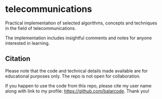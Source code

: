 # telecommunications

Practical implementation of selected algorithms, concepts and techniques in the field of telecommunications.

The implementation includes insightful comments and notes for anyone interested in learning.

## Citation

Please note that the code and technical details made available are for educational purposes only. The repo is not open for collaboration.

If you happen to use the code from this repo, please cite my user name along with link to my profile: https://github.com/balarcode. Thank you!
